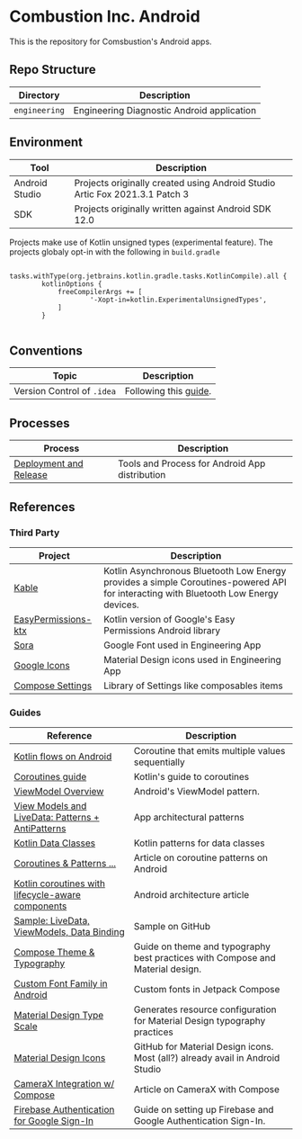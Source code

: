 # Combustion Inc. Android

This is the repository for Comsbustion's Android apps.

## Repo Structure

| Directory | Description |
| -- | -- |
| `engineering` | Engineering Diagnostic Android application |

## Environment

| Tool | Description |
| -- | -- |
| Android Studio | Projects originally created using Android Studio Artic Fox 2021.3.1 Patch 3 |
| SDK | Projects originally written against Android SDK 12.0 |

Projects make use of Kotlin unsigned types (experimental feature).  The projects globaly opt-in with the following in `build.gradle`

```
    tasks.withType(org.jetbrains.kotlin.gradle.tasks.KotlinCompile).all {
        kotlinOptions {
            freeCompilerArgs += [
                    '-Xopt-in=kotlin.ExperimentalUnsignedTypes',
            ]
        }
    
```

## Conventions
| Topic | Description
| -- | -- |
| Version Control of `.idea` | Following this [guide](https://proandroiddev.com/deep-dive-into-idea-folder-in-android-studio-53f867cf7b70).| 

## Processes

| Process | Description |
| -- | -- |
| [Deployment and Release](DISTRIBUTION.md) | Tools and Process for Android App distribution |

## References

### Third Party 

| Project | Description |
| -- | -- |
| [Kable](https://github.com/JuulLabs/kable) | Kotlin Asynchronous Bluetooth Low Energy provides a simple Coroutines-powered API for interacting with Bluetooth Low Energy devices. |
| [EasyPermissions-ktx](https://github.com/VMadalin/easypermissions-ktx) | Kotlin version of Google's Easy Permissions Android library |
| [Sora](https://fonts.google.com/specimen/Sora) | Google Font used in Engineering App |
| [Google Icons](https://fonts.google.com/icons) | Material Design icons used in Engineering App |
| [Compose Settings](https://github.com/alorma/Compose-Settings) | Library of Settings like composables items |

### Guides

| Reference | Description |
| -- | -- |
| [Kotlin flows on Android](https://developer.android.com/kotlin/flow) | Coroutine that emits multiple values sequentially |
| [Coroutines guide](https://kotlinlang.org/docs/coroutines-guide.html) | Kotlin's guide to coroutines |
| [ViewModel Overview](https://developer.android.com/topic/libraries/architecture/viewmodel) | Android's ViewModel pattern. |
| [View Models and LiveData: Patterns + AntiPatterns](https://medium.com/androiddevelopers/viewmodels-and-livedata-patterns-antipatterns-21efaef74a54) | App architectural patterns |
| [Kotlin Data Classes](https://medium.com/android-news/kotlin-for-android-developers-data-class-c2ad51a32844) | Kotlin patterns for data classes |
| [Coroutines & Patterns ...](https://medium.com/androiddevelopers/coroutines-patterns-for-work-that-shouldnt-be-cancelled-e26c40f142ad) | Article on coroutine patterns on Android |
| [Kotlin coroutines with lifecycle-aware components](https://developer.android.com/topic/libraries/architecture/coroutines) | Android architecture article |
| [Sample: LiveData, ViewModels, Data Binding](https://github.com/android/architecture-components-samples/tree/main/LiveDataSample) | Sample on GitHub |
| [Compose Theme & Typography](https://alexzh.com/jetpack-compose-theme-and-typography/) | Guide on theme and typography best practices with Compose and Material design. |
| [Custom Font Family in Android](https://medium.com/geekculture/custom-font-family-in-android-jetpack-compose-d03efed193b) | Custom fonts in Jetpack Compose |
| [Material Design Type Scale](https://material.io/design/typography/the-type-system.html#type-scale) | Generates resource configuration for Material Design typography practices |
| [Material Design Icons](https://github.com:google/material-design-icons.git) | GitHub for Material Design icons.  Most (all?) already avail in Android Studio |
| [CameraX Integration w/ Compose](https://medium.com/@dpisoni/building-a-simple-photo-app-with-jetpack-compose-camerax-and-coroutines-part-2-camera-preview-cf1d795129f6) | Article on CameraX with Compose |
| [Firebase Authentication for Google Sign-In](https://medium.com/geekculture/how-to-integrate-firebase-authentication-for-google-sign-in-functionality-e955d7e549bf) | Guide on setting up Firebase and Google Authentication Sign-In. |
